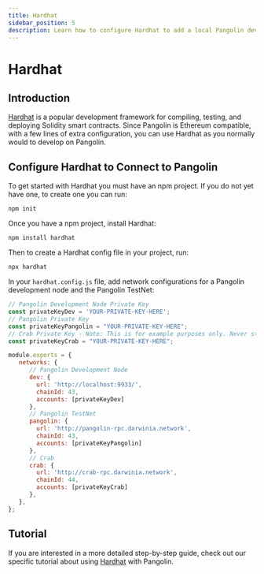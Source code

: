 ```yaml
---
title: Hardhat
sidebar_position: 5
description: Learn how to configure Hardhat to add a local Pangolin development node and the Pangolin TestNet as networks for testing and deploying Solidity smart contracts.
---
```


# Hardhat

## Introduction

[Hardhat](https://hardhat.org/) is a popular development framework for compiling, testing, and deploying Solidity smart contracts. Since Pangolin is Ethereum compatible, with a few lines of extra configuration, you can use Hardhat as you normally would to develop on Pangolin.

## Configure Hardhat to Connect to Pangolin

To get started with Hardhat you must have an npm project. If you do not yet have one, to create one you can run:

```
npm init
```

Once you have a npm project, install Hardhat:

```
npm install hardhat
```

Then to create a Hardhat config file in your project, run:

```
npx hardhat
```

In your `hardhat.config.js` file, add network configurations for a Pangolin development node and the Pangolin TestNet:

```javascript
// Pangolin Development Node Private Key
const privateKeyDev = 'YOUR-PRIVATE-KEY-HERE';
// Pangolin Private Key
const privateKeyPangolin = "YOUR-PRIVATE-KEY-HERE";
// Crab Private Key - Note: This is for example purposes only. Never store your private keys in a JavaScript file.
const privateKeyCrab = "YOUR-PRIVATE-KEY-HERE";

module.exports = {
   networks: {
      // Pangolin Development Node
      dev: {
        url: 'http://localhost:9933/',
        chainId: 43,
        accounts: [privateKeyDev]
      },
      // Pangolin TestNet
      pangolin: {
        url: 'http://pangolin-rpc.darwinia.network',
        chainId: 43,
        accounts: [privateKeyPangolin]
      },
      // Crab
      crab: {
        url: 'http://crab-rpc.darwinia.network',
        chainId: 44,
        accounts: [privateKeyCrab]
      },
   },
};
```

## Tutorial

If you are interested in a more detailed step-by-step guide, check out our specific tutorial about using [Hardhat](/builders/interact/hardhat/) with Pangolin.

